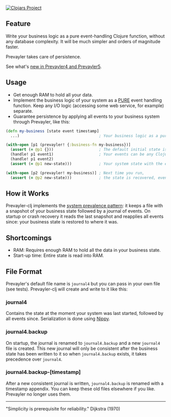 [![Clojars Project](http://clojars.org/prevayler-clj/prevayler5/latest-version.svg)](http://clojars.org/prevayler-clj/prevayler5)

## Feature

Write your business logic as a pure event-handling Clojure function, without any database complexity. It will be much simpler and orders of magnitude faster.

Prevayler takes care of persistence.

See what's [new in Prevayler4 and Prevayler5](CHANGELOG.md).

## Usage

- Get enough RAM to hold all your data.
- Implement the business logic of your system as a [PURE](https://en.wikipedia.org/wiki/Deterministic_algorithm) event handling function. Keep any I/O logic (accessing some web service, for example) separate.
- Guarantee persistence by applying all events to your business system through Prevayler, like this:

```clojure
(defn my-business [state event timestamp]            
  ...)                                   ; Your business logic as a pure function. Returns the new state with event applied.

(with-open [p1 (prevayler! {:business-fn my-business})]
  (assert (= @p1 {}))                    ; The default initial state is an empty map.
  (handle! p1 event1)                    ; Your events can be any Clojure value or Serializable object.
  (handle! p1 event2)
  (assert (= @p1 new-state)))            ; Your system state with the events applied.

(with-open [p2 (prevayler! my-business)] ; Next time you run,
  (assert (= @p2 new-state)))            ; the state is recovered, even if there was a system crash.
```

## How it Works

Prevayler-clj implements the [system prevalence pattern](http://en.wikipedia.org/wiki/System_Prevalence): it keeps a file with a snapshot of your business state followed by a journal of events. On startup or crash recovery it reads the last snapshot and reapplies all events since: your business state is restored to where it was.

## Shortcomings

- RAM: Requires enough RAM to hold all the data in your business state.
- Start-up time: Entire state is read into RAM.

## File Format

Prevayler's default file name is `journal4` but you can pass in your own file (see tests). Prevayler-clj will create and write to it like this:

### journal4
Contains the state at the moment your system was last started, followed by all events since. Serialization is done using [Nippy](https://github.com/ptaoussanis/nippy).

### journal4.backup
On startup, the journal is renamed to `journal4.backup` and a new `journal4` file is created.
This new journal will only be consistent after the business state has been written to it so when `journal4.backup` exists, it takes precedence over `journal4`.

### journal4.backup-[timestamp]
After a new consistent journal is written, `journal4.backup` is renamed with a timestamp appendix. You can keep these old files elsewhere if you like. Prevayler no longer uses them.

---

"Simplicity is prerequisite for reliability." Dijkstra (1970)
